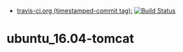 * [travis-ci.org (timestamped-commit tag):](https://hub.docker.com/r/fiwoo/ubuntu_16.04-tomcat/) [![Build Status](https://travis-ci.org/fiwoo-platform/ubuntu_16.04-tomcat.svg?branch=master)](https://travis-ci.org/fiwoo-platform/ubuntu_16.04-tomcat)

# ubuntu_16.04-tomcat
